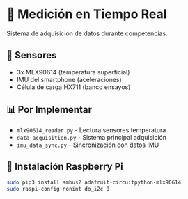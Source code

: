 # 📡 Medición en Tiempo Real

Sistema de adquisición de datos durante competencias.

## 🔌 Sensores
- 3x MLX90614 (temperatura superficial)
- IMU del smartphone (aceleraciones)
- Célula de carga HX711 (banco ensayos)

## 📊 Por Implementar
- `mlx90614_reader.py` - Lectura sensores temperatura
- `data_acquisition.py` - Sistema principal adquisición
- `imu_data_sync.py` - Sincronización con datos IMU

## 🚀 Instalación Raspberry Pi
```bash
sudo pip3 install smbus2 adafruit-circuitpython-mlx90614
sudo raspi-config nonint do_i2c 0